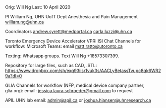Orig: Will Ng
Last: 10 April 2020

PI
William Ng, UHN UofT Dept Anesthesia and Pain Management
william.ng@uhn.ca

Coordinators
andrew.syrett@medportal.ca
carla.luzzi@uhn.ca

Toronto Emergency Device Accelerator VPRI ISI Chat Channels for workflow:
Microsoft Teams: email matt.ratto@utoronto.ca

Texting:
Whatsapp groups. Text Will Ng +18573307399.

Repository for large files, such as CAD, .STL:
https://www.dropbox.com/sh/exq93iisr1vuk3s/AACLyBetassTvupc8qk6WR29a?dl=0

GLIA Channels for workflow (NFP, medical device company partner, glia.org):
email: jessica.laura.schroeder@gmail.com  to request

APIL UHN lab
email: admin@apil.ca or joshua.hiansen@uhnresearch.ca

